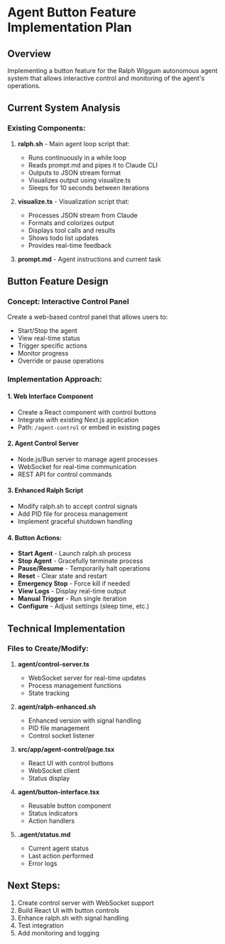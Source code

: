 # Agent Button Feature Implementation Plan

## Overview
Implementing a button feature for the Ralph Wiggum autonomous agent system that allows interactive control and monitoring of the agent's operations.

## Current System Analysis

### Existing Components:
1. **ralph.sh** - Main agent loop script that:
   - Runs continuously in a while loop
   - Reads prompt.md and pipes it to Claude CLI
   - Outputs to JSON stream format
   - Visualizes output using visualize.ts
   - Sleeps for 10 seconds between iterations

2. **visualize.ts** - Visualization script that:
   - Processes JSON stream from Claude
   - Formats and colorizes output
   - Displays tool calls and results
   - Shows todo list updates
   - Provides real-time feedback

3. **prompt.md** - Agent instructions and current task

## Button Feature Design

### Concept: Interactive Control Panel
Create a web-based control panel that allows users to:
- Start/Stop the agent
- View real-time status
- Trigger specific actions
- Monitor progress
- Override or pause operations

### Implementation Approach:

#### 1. Web Interface Component
- Create a React component with control buttons
- Integrate with existing Next.js application
- Path: `/agent-control` or embed in existing pages

#### 2. Agent Control Server
- Node.js/Bun server to manage agent processes
- WebSocket for real-time communication
- REST API for control commands

#### 3. Enhanced Ralph Script
- Modify ralph.sh to accept control signals
- Add PID file for process management
- Implement graceful shutdown handling

#### 4. Button Actions:
- **Start Agent** - Launch ralph.sh process
- **Stop Agent** - Gracefully terminate process
- **Pause/Resume** - Temporarily halt operations
- **Reset** - Clear state and restart
- **Emergency Stop** - Force kill if needed
- **View Logs** - Display real-time output
- **Manual Trigger** - Run single iteration
- **Configure** - Adjust settings (sleep time, etc.)

## Technical Implementation

### Files to Create/Modify:

1. **agent/control-server.ts**
   - WebSocket server for real-time updates
   - Process management functions
   - State tracking

2. **agent/ralph-enhanced.sh**
   - Enhanced version with signal handling
   - PID file management
   - Control socket listener

3. **src/app/agent-control/page.tsx**
   - React UI with control buttons
   - WebSocket client
   - Status display

4. **agent/button-interface.tsx**
   - Reusable button component
   - Status indicators
   - Action handlers

5. **.agent/status.md**
   - Current agent status
   - Last action performed
   - Error logs

## Next Steps:
1. Create control server with WebSocket support
2. Build React UI with button controls
3. Enhance ralph.sh with signal handling
4. Test integration
5. Add monitoring and logging